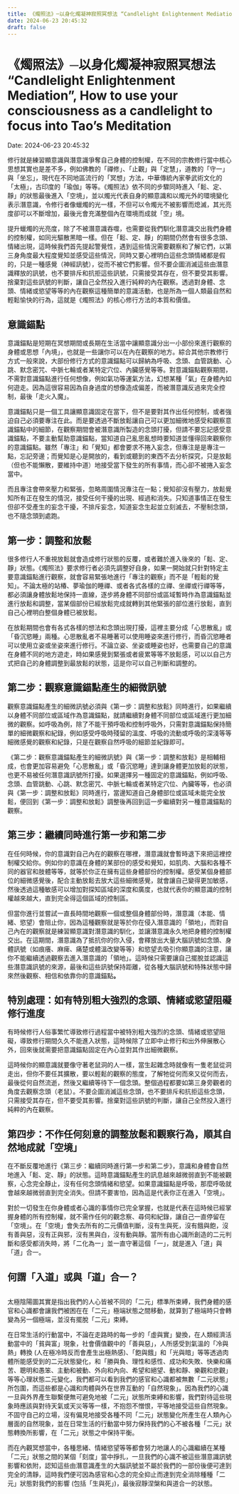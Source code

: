 ```yaml
---
title: 《燭照法》─以身化燭凝神寂照冥想法 “Candlelight Enlightenment Mediation”, How to use your consciousness as a candlelight to focus into Tao’s Meditation 
date: 2024-06-23 20:45:32 
draft: false
---
```

# 《燭照法》─以身化燭凝神寂照冥想法 “Candlelight Enlightenment Mediation”, How to use your consciousness as a candlelight to focus into Tao’s Meditation
Date: 2024-06-23 20:45:32

<!-- wp:paragraph -->
<p></p>
<!-- /wp:paragraph -->

<!-- wp:paragraph -->
<p>修行就是練習顯意識與潛意識爭奪自己身體的控制權，在不同的宗教修行當中核心思想其實也是差不多，例如佛教的「禪修」、「止觀」與「定慧」，道教的「守一」與「坐忘」，現代在不同地區流行的「冥想」方法，中華傳統內家拳武術文化的「太極」，古印度的「瑜伽」等等。《燭照法》依不同的步驟同時進入「鬆、定、靜」的狀態最後進入「空境」，並以燭光代表自身的顯意識和以燭光外的環境變化表示潛意識，令修行者像蠟燭的光一樣，不但可以令燭光不被影響而熄滅，其光亮度卻可以不斷增加，最後光會充滿整個內在環境而成就「空」境。</p>
<!-- /wp:paragraph -->

<!-- wp:paragraph -->
<p>提升蠟燭的光亮度，除了不被潛意識吞噬，也需要從我們馴化潛意識交出我們身體的控制權，如同光驅散黑暗一樣。但在「鬆、定、靜」的期間仍然會有很多念頭、情緒出現，這時候我們首先提起警覺性，遇到這些情況需要觀察和了解它們，以第三身角度最大程度覺知並感受這些情況，同時又要心裡明白這些念頭情緒都是假的，只是一種感覺（神經訊號），從而不被它們影響。但不要企圖消滅這些由潛意識釋放的訊號，也不要排斥和抗拒這些訊號，只需接受其存在，但不要受其影響。捨棄對這些訊號的判斷，讓自己全然投入進行純粹的內在觀察。透過對身體、念頭、情緒或慾望等等的內在觀察這種簡單的意識活動，也是所為一個人類最自然和輕鬆愉快的行為，這就是《燭照法》的核心修行方法的本質和價值。</p>
<!-- /wp:paragraph -->

<!-- wp:heading -->
<h2 class="wp-block-heading">意識錨點</h2>
<!-- /wp:heading -->

<!-- wp:paragraph -->
<p>意識錨點是短期在冥想期間或長期在生活當中讓顯意識分出一小部份來進行觀察的身體或思想「內境」，也就是一些讓你可以在內在觀察的地方。綜合其他宗教修行方式一般來說，大部份修行方式的意識錨點可以歸納為呼吸、念頭、血管跳動、心跳、默念密咒、中脈七輪或者某特定穴位、內臟感覺等等。對意識錨點觀察期間，不需對意識錨點進行任何想像，例如氣功等運氣方法，幻想某種「氣」在身體內如何遊走。因為這很容易因為自身過度的想像造成偏差，而被潛意識反過來完全控制，最後「走火入魔」。</p>
<!-- /wp:paragraph -->

<!-- wp:paragraph -->
<p>意識錨點只是一個工具讓顯意識固定在當下，但不是要對其作出任何控制，或者強迫自己必須要專注在此。而是要透過不斷放鬆讓自己可以更加細微地感受和觀察意識錨點中的細節，在觀察期間會被潛意識所製造的念頭打擾，但請不要忘記感受意識錨點，不要主動幫助意識錨點，當知道自己亂思亂想時要知道並懂得回來觀察你的意識錨點。雖然「專注」和「覺知」都會要求不捲入妄念，但專注是是專注一點，忘記旁邊；而覺知是心是開放的，看到或聽到的東西不去分析探究，只是放鬆（但也不能懶散，要維持中道）地接受當下發生的所有事情，而心卻不被捲入妄念當中。</p>
<!-- /wp:paragraph -->

<!-- wp:paragraph -->
<p>而且專注會帶來壓力和緊張，忽略周圍情況專注在一點；覺知卻沒有壓力，放鬆覺知所有正在發生的情況，接受任何干擾的出現、經過和消失。只知道事情正在發生但卻不受產生的妄念干擾，不排斥妄念，知道妄念生起並立刻滅去，不壓制念頭，也不隨念頭到處跑。</p>
<!-- /wp:paragraph -->

<!-- wp:heading -->
<h2 class="wp-block-heading">第一步：調整和放鬆</h2>
<!-- /wp:heading -->

<!-- wp:paragraph -->
<p>很多修行人不重視放鬆就會造成修行狀態的反覆，或者難於進入後來的「鬆、定、靜」狀態。《燭照法》要求修行者必須先調整好自身，如果一開始就只針對特定主要意識錨點進行觀察，就會容易緊張地進行「專注的觀察」而不是「輕鬆的覺知」。不論太極的站椿、夢瑜伽的睡禪、或者各式各樣的立禪、坐禪或行禪等等，都必須讓身體放鬆地保持一直線，逐步將身體不同部份或區域暫時作為意識錨點並進行放鬆和調整，當某個部份已經放鬆完成就轉到其他緊張的部位進行放鬆，直到自己心裡明白整個身體已被放鬆。</p>
<!-- /wp:paragraph -->

<!-- wp:paragraph -->
<p>在放鬆期間也會有各式各樣的想法和念頭出現打擾，這裡主要分成「心思散亂」或「昏沉慾睡」兩種。心思散亂者不易睡著可以使用睡姿來進行修行，而昏沉慾睡者可以使用立姿或坐姿來進行修行。不論立姿、坐姿或睡姿也好，也需要自己的意識在身體不同的地方遊走，時如果感覺到緊張或者疲累等等不放鬆感，可以以自己方式把自己的身體調整到最放鬆的狀態，這是你可以自己判斷和調整的。</p>
<!-- /wp:paragraph -->

<!-- wp:heading -->
<h2 class="wp-block-heading">第二步：觀察意識錨點產生的細微訊號</h2>
<!-- /wp:heading -->

<!-- wp:paragraph -->
<p>觀察意識錨點產生的細微訊號必須與《第一步：調整和放鬆》同時進行，如果繼續以身體不同部位或區域作為意識錨點，就請繼續對身體不同部位或區域進行更加細微的觀察。如呼吸為例，除了不能干預呼吸和控制呼吸外，只需對意識錨點保持簡單的細微觀察和紀錄，例如感受呼吸時殘留的溫度、呼吸的流動或呼吸的深淺等等細微感覺的觀察和紀錄，只是在觀察自然呼吸的細節並紀錄即可。</p>
<!-- /wp:paragraph -->

<!-- wp:paragraph -->
<p>《第二步：觀察意識錨點產生的細微訊號》與《第一步：調整和放鬆》是相輔相成，也會更加容易避免「心思散亂」或「昏沉慾睡」達到讓身體更加放鬆的狀態，也更不易被任何潛意識訊號所打擾。如果選擇另一種固定的意識錨點，例如呼吸、念頭、血管跳動、心跳、默念密咒、中脈七輪或者某特定穴位、內臟等等，也必須與《第一步：調整和放鬆》同時進行，當邊知道自己身體部位或區域未能完全放鬆，便回到《第一步：調整和放鬆》調整後再回到這一步繼續對另一種意識錨點的觀察。</p>
<!-- /wp:paragraph -->

<!-- wp:heading -->
<h2 class="wp-block-heading">第三步：繼續同時進行第一步和第二步</h2>
<!-- /wp:heading -->

<!-- wp:paragraph -->
<p>在任何時候，你的意識對自己內在的觀察在哪裡，潛意識就會暫時退下來把這裡控制權交給你。例如你的意識在身體的某部份的感受和覺知，如肌肉、大腦和各種不同的器官和肢體等等，就等於你正在擁有這些身體部份的控制權。感受某個身體部位的細微感覺後，配合主動放鬆去放大這些細微感覺，就會讓自己變得更加敏感，然後透過這種敏感可以增加對探知區域的深度和廣度，也就代表你的顯意識的控制權越來越大，直到完全得這個區域的控制區。</p>
<!-- /wp:paragraph -->

<!-- wp:paragraph -->
<p>但當你進行並嘗試一直長時間地觀察一個或整個身體部份時，潛意識（本能、情緒、慾望）會阻止你，因為這種觀察就是等於你在侵入潛意識的「領地」，而對自己內在的觀察就是練習顯意識對潛意識的馴化，並讓潛意識永久地把身體的控制權交出。在這期間，潛意識為了抵抗你的你入侵，會釋放出大量大腦訊號如念頭、身體訊號（如痕癢、麻痺、痛楚或體溫改變等等）和慾望去吸引你顯意識的注意，讓你不能繼續透過觀察去進入潛意識的「領地」。這時候只需要讓自己擺脫並認識這些潛意識訊號的來源，最後和這些訊號保持距離，從各種大腦訊號和特殊狀態中歸來然後觀察、相信和依靠你的意識錨點<strong>。</strong></p>
<!-- /wp:paragraph -->

<!-- wp:heading -->
<h2 class="wp-block-heading">特別處理：如有特別粗大強烈的念頭、情緒或慾望阻礙修行進度</h2>
<!-- /wp:heading -->

<!-- wp:paragraph -->
<p>有時候修行人俗事繁忙導致修行過程當中被特別粗大強烈的念頭、情緒或慾望阻礙，導致修行期間久久不能進入狀態，這時候除了立即中止修行和出外伸展散心外，回來後就需要把意識錨點固定在內心並對其作出細微觀察。</p>
<!-- /wp:paragraph -->

<!-- wp:paragraph -->
<p>這時候你的顯意識就要像守著老鼠洞的人一樣，當生起雜念時就像有一隻老鼠從洞走出，但你不要任其擴散，要以輕鬆的觀察的態度，了解牠從何而來又從何而去，最後從何自然流逝，然後又繼續等待下一個念頭。整個過程都要如第三身旁觀者的角度去觀察念頭（老鼠）。不要企圖消滅這些念頭，也不要排斥和抗拒這些念頭，只需接受其存在，但不要受其影響。捨棄對這些訊號的判斷，讓自己全然投入進行純粹的內在觀察。</p>
<!-- /wp:paragraph -->

<!-- wp:heading -->
<h2 class="wp-block-heading">第四步：不作任何刻意的調整放鬆和觀察行為，順其自然地成就「空境」</h2>
<!-- /wp:heading -->

<!-- wp:paragraph -->
<p>在不斷反覆地進行《第三步：繼續同時進行第一步和第二步》，意識和身體會自然地進入「鬆、定、靜」的狀態。這時意識錨點產生的訊息越來越微弱直到不能被觀察，心念完全靜止，沒有任何念頭情緒和慾望。如果意識錨點是呼吸，那麼呼吸就會越來越微弱直到完全消失。但請不要害怕，因為這是代表你正在進入「空境」。</p>
<!-- /wp:paragraph -->

<!-- wp:paragraph -->
<p>對於一切發生在你身體或者心識的事情你已完全掌握，也就是代表在這時候已經掌握身體的所有控制權，就不需作任何的觀念察、尋伺和紀錄，讓自己一直停留在「空境」。在「空境」會失去所有的二元價值判斷，沒有生與死，沒有餓與飽，沒有善與惡，沒有正與邪，沒有黑與白，沒有動與靜。當所有由心識所創造的二元判斷和感受都消失時，將「二化為一」並一直守著這個「一」，就是進入「道」與「道」合一。</p>
<!-- /wp:paragraph -->

<!-- wp:heading -->
<h2 class="wp-block-heading">何謂「入道」或與「道」合一？<br></h2>
<!-- /wp:heading -->

<!-- wp:image {"id":4783} -->
<figure class="wp-block-image"><img src="https://whalefallnotes.blog/wp-content/uploads/2022/09/yin_and_yang_symbol.svg_.png?w=800" alt="" class="wp-image-4783" /></figure>
<!-- /wp:image -->

<!-- wp:paragraph -->
<p>太極陰陽圖其實是指出我們的人心皆被不同的「二元」標準所束縛，我們身體的感官和心識都會讓我們被困在在「二元」極端狀態之間移動，就算到了極端時只會轉變為另一個極端，並沒有擺脫「二元」束縛。</p>
<!-- /wp:paragraph -->

<!-- wp:paragraph -->
<p>在日常生活的行動當中，不論在走路時的每一步的「虛與實」變換，在人類經濟活動當中的「貧與富」現象，社會價值觀中的「善與惡」，人所感受到氣溫的「冷與熱」轉換 (人在極冷時反而會產生出極熱感)、「飽與餓」和「光與暗」等等透過肉體所能感受到的二元狀態變化，和「勝與負、理性和感性、成功和失敗、快樂和痛苦、聰明和愚笨、主動和被動、外向和內向、希望和絕望、動和靜、樂觀和悲觀」等等心理狀態二元變化，我們都可以看到我們的感官和心識都被無數「二元狀態」所包圍，而這些都是心識和肉體與外在世界互動的「自然現象」。因為我們的心識一旦與外界產生聯繫便無可避免地被「二元」狀態所束縛和影響，我們對待這些現象時應該與對待天氣或天災等等一樣，不抱怨不憎恨，平等地接受這些自然現象。不固守自己的立場，沒有偏見地接受各種不同「二元」狀態變化所產生在人類內心層面的自然現象，並在日常生活的行動當中努力保持我們的心不被各種「二元」狀態轉換所影響，在「二元」狀態之中保持平衡。</p>
<!-- /wp:paragraph -->

<!-- wp:paragraph -->
<p>而在內觀冥想當中，各種思緒、情緒慾望等等都會努力地讓人的心識繼續在某種「二元」狀態之間的某個「刻度」當中掙扎，一旦我們的心識不被這些潛意識訊號影響和依附，認知這些由潛意識產生的大腦訊號並不屬於我們的一部份後便可達到完全的清靜，這時我們便可因為感官和心念的完全抑止而達到完全消除種種「二元」狀態對我們的影響 (包括「生與死」)，最後寂靜涅槃和與道合一的狀態。</p>
<!-- /wp:paragraph -->
